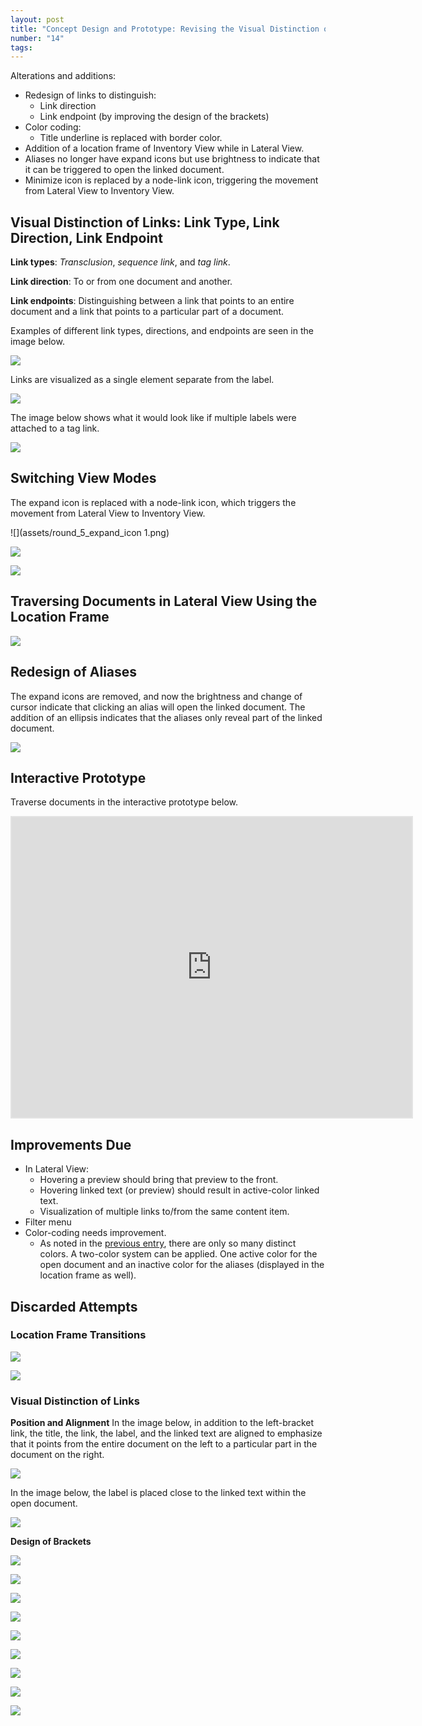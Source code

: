 ```yaml
---
layout: post
title: "Concept Design and Prototype: Revising the Visual Distinction of Links and Aliases"
number: "14"
tags:
---
```


Alterations and additions:
- Redesign of links to distinguish:
	- Link direction
	- Link endpoint (by improving the design of the brackets)
- Color coding:
	- Title underline is replaced with border color.
- Addition of a location frame of Inventory View while in Lateral View.
- Aliases no longer have expand icons but use brightness to indicate that it can be triggered to open the linked document.
- Minimize icon is replaced by a node-link icon, triggering the movement from Lateral View to Inventory View.

## Visual Distinction of Links: Link Type, Link Direction, Link Endpoint

**Link types**: *Transclusion*, *sequence link*, and *tag link*.

**Link direction**: To or from one document and another.

**Link endpoints**: Distinguishing between a link that points to an entire document and a link that points to a particular part of a document.

Examples of different link types, directions, and endpoints are seen in the image below.

![](assets/link_type_direction_endpoint.png)

Links are visualized as a single element separate from the label.

![](assets/link_endpoint_one_tag.png)

The image below shows what it would look like if multiple labels were attached to a tag link.

![](assets/link_endpoint_three_tags.png)

## Switching View Modes

The expand icon is replaced with a node-link icon, which triggers the movement from Lateral View to Inventory View.

![](assets/round_5_expand_icon 1.png)

![](assets/round_5_node-link_icon.png)

![](assets/round_05_icon.gif)

## Traversing Documents in Lateral View Using the Location Frame

![](assets/test_5_jump_transition_3.gif)

## Redesign of Aliases

The expand icons are removed, and now the brightness and change of cursor indicate that clicking an alias will open the linked document. The addition of an ellipsis indicates that the aliases only reveal part of the linked document.

![](assets/round_5_alias_documents.gif)

## Interactive Prototype

Traverse documents in the interactive prototype below.

<iframe style="border: 2px solid rgba(0, 0, 0, 0.1)" width="640" height="480" src="https://framer.com/embed/Round-05--oM7xWmEceylTGDzxjPPZ/F_MbbVHe7?highlights=0" allowfullscreen></iframe>

## Improvements Due

- In Lateral View:
  - Hovering a preview should bring that preview to the front.
  - Hovering linked text (or preview) should result in active-color linked text.
  - Visualization of multiple links to/from the same content item.
- Filter menu
- Color-coding needs improvement.
	- As noted in the [previous entry](13), there are only so many distinct colors. A two-color system can be applied. One active color for the open document and an inactive color for the aliases (displayed in the location frame as well).

## Discarded Attempts

### Location Frame Transitions

![](assets/test_5_jump_transition_1.gif)

![](assets/test_5_jump_transition_2.gif)

### Visual Distinction of Links

**Position and Alignment**
In the image below, in addition to the left-bracket link, the title, the link, the label, and the linked text are aligned to emphasize that it points from the entire document on the left to a particular part in the document on the right.

![](assets/link_endpoint.gif)

In the image below, the label is placed close to the linked text within the open document.

![](assets/link_vis_1.png)

**Design of Brackets**

![](assets/link_bracket_1.png)

![](assets/link_bracket_2.png)

![](assets/link_bracket_3.png)

![](assets/link_bracket_4.png)

![](assets/link_bracket_5.png)

![](assets/link_bracket_6.png)

![](assets/link_bracket_7.png)

![](assets/link_bracket_8.png)

![](assets/link_bracket_9.png)
